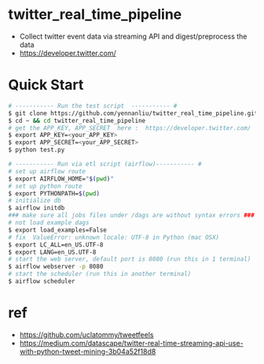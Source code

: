# twitter_real_time_pipeline

* Collect twitter event data via streaming API and digest/preprocess the data 
* https://developer.twitter.com/

# Quick Start

```bash 
# ----------- Run the test script  ----------- # 
$ git clone https://github.com/yennanliu/twitter_real_time_pipeline.git
$ cd ~ && cd twitter_real_time_pipeline
# get the APP_KEY, APP_SECRET  here :  https://developer.twitter.com/
$ export APP_KEY=<your_APP_KEY> 
$ export APP_SECRET=<your_APP_SECRET>
$ python test.py 
``` 

```bash 
# ----------- Run via etl script (airflow)----------- # 
# set up airflow route 
$ export AIRFLOW_HOME="$(pwd)"
# set up python route 
$ export PYTHONPATH=$(pwd) 
# initialize db 
$ airflow initdb
### make sure all jobs files under /dags are without syntax errors ### 
# not load example dags 
$ export load_examples=False
# fix  ValueError: unknown locale: UTF-8 in Python (mac OSX)
$ export LC_ALL=en_US.UTF-8
$ export LANG=en_US.UTF-8
# start the web server, default port is 8080 (run this in 1 terminal)
$ airflow webserver -p 8080
# start the scheduler (run this in another terminal)
$ airflow scheduler

```


# ref 
* https://github.com/uclatommy/tweetfeels
* https://medium.com/datascape/twitter-real-time-streaming-api-use-with-python-tweet-mining-3b04a52f18d8

